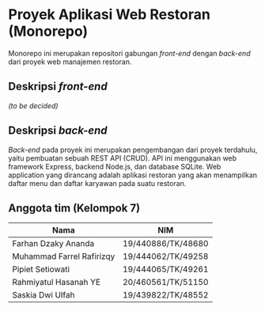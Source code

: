 # Proyek Aplikasi Web Restoran (Monorepo)

Monorepo ini merupakan repositori gabungan *front-end* dengan *back-end* dari proyek web manajemen restoran.

## Deskripsi *front-end*
*(to be decided)* <!-- Mengandung "React"/"CRA"? -->

## Deskripsi *back-end*
*Back-end* pada proyek ini merupakan pengembangan dari proyek terdahulu, yaitu pembuatan sebuah REST API (CRUD). API ini menggunakan web framework Express, backend Node.js, dan database SQLite. Web application yang dirancang adalah aplikasi restoran yang akan menampilkan daftar menu dan daftar karyawan pada suatu restoran.

## Anggota tim (Kelompok 7)
| Nama | NIM |
| --- | --- |
| Farhan Dzaky Ananda | 19/440886/TK/48680 |
| Muhammad Farrel Rafirizqy | 19/444062/TK/49258 |
| Pipiet Setiowati  | 19/444065/TK/49261 |
| Rahmiyatul Hasanah YE | 20/460561/TK/51150 |
| Saskia Dwi Ulfah | 19/439822/TK/48552 |
